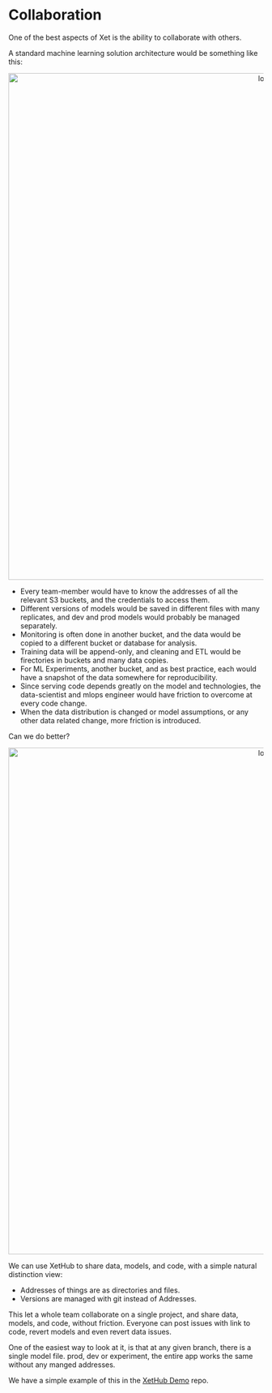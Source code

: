 # Collaboration

One of the best aspects of Xet is the ability to collaborate with others.

A standard machine learning solution architecture would be something like this:
<p align="center">
   <img src="https://github.com/xetdata/pyxet/blob/main/docs/images/standard.png?raw=true" alt="logo" width="1000" />
</p>   

* Every team-member would have to know the addresses of all the relevant S3 buckets, and the credentials to access them.
* Different versions of models would be saved in different files with many replicates, and dev and prod models would
  probably be managed separately.
* Monitoring is often done in another bucket, and the data would be copied to a different bucket or database for
  analysis.
* Training data will be append-only, and cleaning and ETL would be firectories in buckets and many data copies.
* For ML Experiments, another bucket, and as best practice, each would have a snapshot of the data somewhere for
  reproducibility.
* Since serving code depends greatly on the model and technologies, the data-scientist and mlops engineer would have
  friction to overcome at every code change.
* When the data distribution is changed or model assumptions, or any other data related change, more friction is
  introduced.

Can we do better?
<p align="center">
   <img src="https://github.com/xetdata/pyxet/blob/main/docs/images/xethub.png?raw=true" alt="logo" width="1000" />
</p>   
We can use XetHub to share data, models, and code, with a simple natural distinction view:

* Addresses of things are as directories and files.
* Versions are managed with git instead of Addresses.

This let a whole team collaborate on a single project, and share data, models, and code, without friction.
Everyone can post issues with link to code, revert models and even revert data issues.

One of the easiest way to look at it, is that at any given branch, there is a single model file. prod, dev or
experiment, the entire app works the same without any manged addresses.

We have a simple example of this in the [XetHub Demo]() repo.




